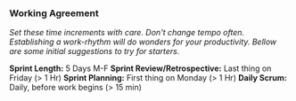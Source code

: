 ### Working Agreement
_Set these time increments with care. Don't change tempo often. Establishing a work-rhythm will do wonders for your productivity. Bellow are some initial suggestions to try for starters._

 __Sprint Length:__ 5 Days M-F
 __Sprint Review/Retrospective:__ Last thing on Friday (> 1 Hr)
 __Sprint Planning:__ First thing on Monday (> 1 Hr)
 __Daily Scrum:__ Daily, before work begins (> 15 min)
